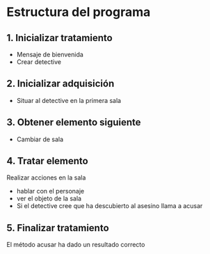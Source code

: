 # Estructura del programa

## 1. Inicializar tratamiento
- Mensaje de bienvenida
- Crear detective
## 2. Inicializar adquisición
- Situar al detective en la primera sala
## 3. Obtener elemento siguiente
- Cambiar de sala
## 4. Tratar elemento
Realizar acciones en la sala
- hablar con el personaje
- ver el objeto de la sala
- Si el detective cree que ha descubierto al asesino llama a acusar

## 5. Finalizar tratamiento
El método acusar ha dado un resultado correcto
